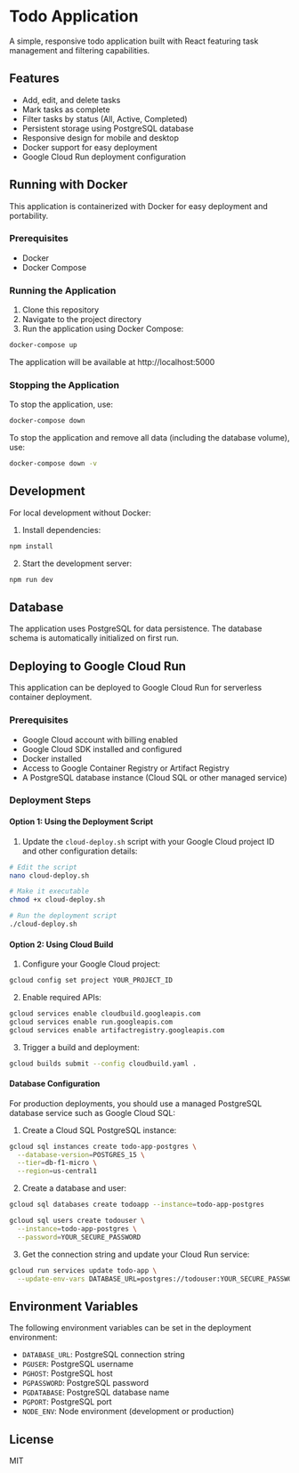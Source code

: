 # Todo Application

A simple, responsive todo application built with React featuring task management and filtering capabilities.

## Features

- Add, edit, and delete tasks
- Mark tasks as complete
- Filter tasks by status (All, Active, Completed)
- Persistent storage using PostgreSQL database
- Responsive design for mobile and desktop
- Docker support for easy deployment
- Google Cloud Run deployment configuration

## Running with Docker

This application is containerized with Docker for easy deployment and portability.

### Prerequisites

- Docker
- Docker Compose

### Running the Application

1. Clone this repository
2. Navigate to the project directory
3. Run the application using Docker Compose:

```bash
docker-compose up
```

The application will be available at http://localhost:5000

### Stopping the Application

To stop the application, use:

```bash
docker-compose down
```

To stop the application and remove all data (including the database volume), use:

```bash
docker-compose down -v
```

## Development

For local development without Docker:

1. Install dependencies:

```bash
npm install
```

2. Start the development server:

```bash
npm run dev
```

## Database

The application uses PostgreSQL for data persistence. The database schema is automatically initialized on first run.

## Deploying to Google Cloud Run

This application can be deployed to Google Cloud Run for serverless container deployment.

### Prerequisites

- Google Cloud account with billing enabled
- Google Cloud SDK installed and configured
- Docker installed
- Access to Google Container Registry or Artifact Registry
- A PostgreSQL database instance (Cloud SQL or other managed service)

### Deployment Steps

#### Option 1: Using the Deployment Script

1. Update the `cloud-deploy.sh` script with your Google Cloud project ID and other configuration details:

```bash
# Edit the script
nano cloud-deploy.sh

# Make it executable
chmod +x cloud-deploy.sh

# Run the deployment script
./cloud-deploy.sh
```

#### Option 2: Using Cloud Build

1. Configure your Google Cloud project:

```bash
gcloud config set project YOUR_PROJECT_ID
```

2. Enable required APIs:

```bash
gcloud services enable cloudbuild.googleapis.com
gcloud services enable run.googleapis.com
gcloud services enable artifactregistry.googleapis.com
```

3. Trigger a build and deployment:

```bash
gcloud builds submit --config cloudbuild.yaml .
```

#### Database Configuration

For production deployments, you should use a managed PostgreSQL database service such as Google Cloud SQL:

1. Create a Cloud SQL PostgreSQL instance:

```bash
gcloud sql instances create todo-app-postgres \
  --database-version=POSTGRES_15 \
  --tier=db-f1-micro \
  --region=us-central1
```

2. Create a database and user:

```bash
gcloud sql databases create todoapp --instance=todo-app-postgres

gcloud sql users create todouser \
  --instance=todo-app-postgres \
  --password=YOUR_SECURE_PASSWORD
```

3. Get the connection string and update your Cloud Run service:

```bash
gcloud run services update todo-app \
  --update-env-vars DATABASE_URL=postgres://todouser:YOUR_SECURE_PASSWORD@IP_ADDRESS/todoapp
```

## Environment Variables

The following environment variables can be set in the deployment environment:

- `DATABASE_URL`: PostgreSQL connection string
- `PGUSER`: PostgreSQL username
- `PGHOST`: PostgreSQL host
- `PGPASSWORD`: PostgreSQL password
- `PGDATABASE`: PostgreSQL database name
- `PGPORT`: PostgreSQL port
- `NODE_ENV`: Node environment (development or production)

## License

MIT